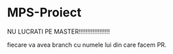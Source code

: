 # MPS-Proiect

NU LUCRATI PE MASTER!!!!!!!!!!!!!!!!!!

fiecare va avea branch cu numele lui din care facem PR.
